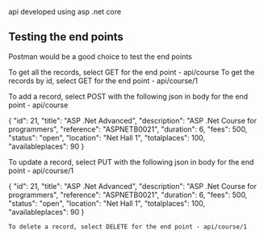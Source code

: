 api developed using asp .net core

Testing the end points
--------------------------------------------
Postman would be a good choice to test the end points

To get all the records, select GET for the end point - api/course
To get the records by id, select GET for the end point - api/course/1

To add a record, select POST with the following json in body for the end point - api/course


{
    "id": 21,
    "title": "ASP .Net Advanced",
    "description": "ASP .Net Course for programmers",
    "reference": "ASPNETB0021",
    "duration": 6,
    "fees": 500,
    "status": "open",
    "location": "Net Hall 1",
    "totalplaces": 100,
    "availableplaces": 90
  }
  
  To update a record, select PUT  with the following json in body for the end point - api/course/1


{
    "id": 21,
    "title": "ASP .Net Advanced",
    "description": "ASP .Net Course for programmers",
    "reference": "ASPNETB0021",
    "duration": 6,
    "fees": 500,
    "status": "open",
    "location": "Net Hall 1",
    "totalplaces": 100,
    "availableplaces": 90
  }
  
    To delete a record, select DELETE for the end point - api/course/1

  
  

